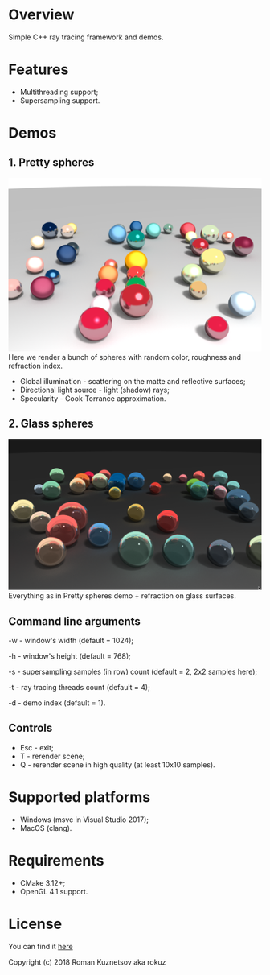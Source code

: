 # Overview
Simple C++ ray tracing framework and demos.

# Features
* Multithreading support;
* Supersampling support.

# Demos
## 1. Pretty spheres
![Pretty spheres Demo](screenshots/pretty_spheres.png?raw=true "Pretty spheres Demo")
Here we render a bunch of spheres with random color, roughness and refraction index.
* Global illumination - scattering on the matte and reflective surfaces;
* Directional light source - light (shadow) rays;
* Specularity - Cook-Torrance approximation.
## 2. Glass spheres
![Glass spheres Demo](screenshots/glass_spheres.png?raw=true "Glass spheres Demo")
Everything as in Pretty spheres demo + refraction on glass surfaces.

## Command line arguments
-w - window's width (default = 1024);

-h - window's height (default = 768);

-s - supersampling samples (in row) count (default = 2, 2x2 samples here);

-t - ray tracing threads count (default = 4);

-d - demo index (default = 1).
## Controls
* Esc - exit;
* T - rerender scene;
* Q - rerender scene in high quality (at least 10x10 samples).

# Supported platforms
* Windows (msvc in Visual Studio 2017);
* MacOS (clang).

# Requirements
* CMake 3.12+;
* OpenGL 4.1 support.

# License
You can find it [here](LICENSE)

Copyright (c) 2018 Roman Kuznetsov aka rokuz
